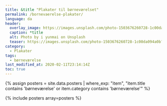 ```yaml
---
title: &title "Plakater til børneværelset"
permalink: /bornevaerelse-plakater/
language: da
header:
  overlay_image: https://images.unsplash.com/photo-1503676260728-1c00da094a0b?ixlib=rb-1.2.1&ixid=MXwxMjA3fDB8MHxwaG90by1wYWdlfHx8fGVufDB8fHw%3D&auto=format&fit=crop&w=1909&q=80
  caption: *title
  alt: Photo by i yunmai on Unsplash
  teaser: https://images.unsplash.com/photo-1503676260728-1c00da094a0b?ixlib=rb-1.2.1&ixid=MXwxMjA3fDB8MHxwaG90by1wYWdlfHx8fGVufDB8fHw%3D&auto=format&fit=crop&w=400&q=80
category:
  - Plakater
tags:
  - børneværelse
last_modified_at: 2020-02-11T23:14:14Z
toc: true
---
```


{% assign posters = site.data.posters | where_exp: "item", "item.title contains 'børneværelse' or item.category contains 'børneværelse'" %}

{% include posters array=posters %}
